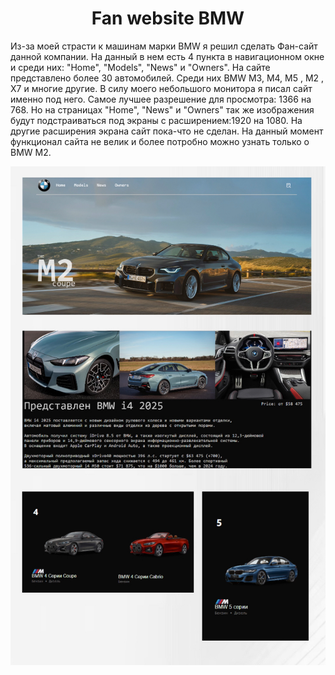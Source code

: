 <h1 align="center"> Fan website BMW </h1>
<p>
  Из-за моей страсти  к машинам марки BMW я решил сделать Фан-сайт данной компании. На данный в нем есть 4 пункта в навигационном
  окне и среди них: "Home", "Models", "News" и "Owners". На сайте представлено более 30 автомобилей. Среди них BMW M3, M4, M5 , M2 , X7 и многие другие.
  В силу моего небольшого монитора я писал сайт именно под него. Самое лучшее разрешение для просмотра: 1366 на 768. Но на страницах "Home", "News" и "Owners"
  так же изображения будут подстраиваться под экраны с расширением:1920 на 1080. На другие расширения экрана сайт пока-что не сделан. На данный момент
  функционал сайта не велик и более потробно можно узнать только о BMW M2. 
</p>
<img src="img/github.PNG" alt="фото проекта"/>
